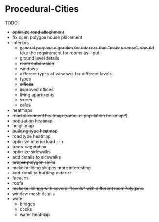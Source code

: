 # Procedural-Cities
TODO:
* <strike>optimize road attachment</strike>
* fix open polygon house placement
* interiors
  * <strike>general purpose algorithm for interiors that "makes sense", should take the requirement for rooms as input.</strike>
  * ground level details
  * <strike>room subdivision</strike>
  * <strike>windows</strike>
   * <strike>different types of windows for different levels</strike>
  * types
   * <strike>offices</strike>
    * improved offices
   * <strike>living apartments</strike>
   * <strike>stores</strike>
   * <strike>cafes</strike>
* heatmaps
 * <strike>road placement heatmap (same as population heatmap?)</strike>
 * <strike>population heatmap</strike>
 * heightmap
 * <strike>building type heatmap</strike>
 * road type heatmap
* optimize interior load - in
* <strike>trees</strike>, vegetation
* <strike>optimize sidewalks</strike>
* add details to sidewalks
* <strike>proper polygon splits</strike>
* <strike>make building shapes more interesting</strike>
* add detail to building exterior
 * facades
 * roofs
* <strike>make buildings with several "levels" with different roomPolygons.</strike>
* <strike>window mesh details</strike>
* water
  * bridges
  * docks
  * water heatmap
